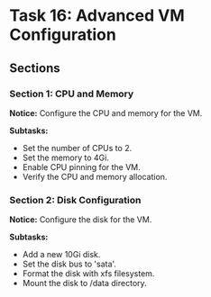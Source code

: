 # Task 16: Advanced VM Configuration

## Sections

### Section 1: CPU and Memory

**Notice:** Configure the CPU and memory for the VM.

**Subtasks:**
- Set the number of CPUs to 2.
- Set the memory to 4Gi.
- Enable CPU pinning for the VM.
- Verify the CPU and memory allocation.

### Section 2: Disk Configuration

**Notice:** Configure the disk for the VM.

**Subtasks:**
- Add a new 10Gi disk.
- Set the disk bus to 'sata'.
- Format the disk with xfs filesystem.
- Mount the disk to /data directory.